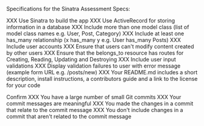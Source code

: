 Specifications for the Sinatra Assessment
Specs:

XXX Use Sinatra to build the app
XXX Use ActiveRecord for storing information in a database
XXX Include more than one model class (list of model class names e.g. User, Post, Category)
XXX Include at least one has_many relationship (x has_many y e.g. User has_many Posts)
XXX Include user accounts
XXX Ensure that users can't modify content created by other users
XXX Ensure that the belongs_to resource has routes for Creating, Reading, Updating and Destroying
XXX Include user input validations
XXX Display validation failures to user with error message (example form URL e.g. /posts/new)
XXX Your README.md includes a short description, install instructions, a contributors guide and a link to the license for your code

Confirm
XXX You have a large number of small Git commits
XXX Your commit messages are meaningful
XXX You made the changes in a commit that relate to the commit message
XXX You don't include changes in a commit that aren't related to the commit message
